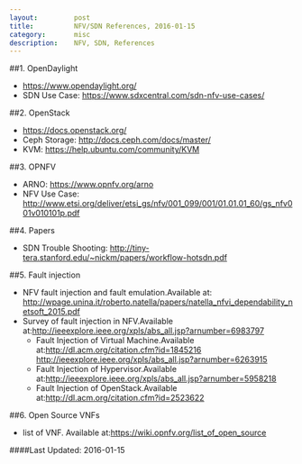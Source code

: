 ```yaml
---
layout:         post
title:          NFV/SDN References, 2016-01-15
category:       misc
description:    NFV, SDN, References
---
```


##1. OpenDaylight
* https://www.opendaylight.org/
* SDN Use Case: https://www.sdxcentral.com/sdn-nfv-use-cases/

##2. OpenStack
* https://docs.openstack.org/
* Ceph Storage: http://docs.ceph.com/docs/master/
* KVM: https://help.ubuntu.com/community/KVM

##3. OPNFV
* ARNO: https://www.opnfv.org/arno
* NFV Use Case: http://www.etsi.org/deliver/etsi_gs/nfv/001_099/001/01.01.01_60/gs_nfv001v010101p.pdf

##4. Papers
* SDN Trouble Shooting: http://tiny-tera.stanford.edu/~nickm/papers/workflow-hotsdn.pdf

##5. Fault injection
* NFV fault injection and fault emulation.Available at: http://wpage.unina.it/roberto.natella/papers/natella_nfvi_dependability_netsoft_2015.pdf
* Survey of fault injection in NFV.Available at:http://ieeexplore.ieee.org/xpls/abs_all.jsp?arnumber=6983797  
	* Fault Injection of Virtual Machine.Available at:http://dl.acm.org/citation.cfm?id=1845216
   http://ieeexplore.ieee.org/xpls/abs_all.jsp?arnumber=6263915
	* Fault Injection of Hypervisor.Available at:http://ieeexplore.ieee.org/xpls/abs_all.jsp?arnumber=5958218
	* Fault Injection of OpenStack.Available at:http://dl.acm.org/citation.cfm?id=2523622

##6. Open Source VNFs
* list of VNF. Available at:https://wiki.opnfv.org/list_of_open_source

####Last Updated: 2016-01-15
